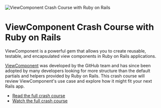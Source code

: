 ![ViewComponent Crash Course with Ruby on Rails](https://f001.backblazeb2.com/file/webcrunch/view-component-crash-course.jpg)

# ViewComponent Crash Course with Ruby on Rails

ViewComponent is a powerful gem that allows you to create reusable, testable, and encapsulated view components in Ruby on Rails applications.

[ViewComponent](https://viewcomponent.org) was developed by the GitHub team and has since been adopted by many developers looking for more structure than the default partials and helpers provided by Ruby on Rails. This crash course will review ViewComponent's use case and explore how it might fit your next Rails app.

- [Read the full crash course](https://webcrunch.com/posts/view-component-crash-course)
- [Watch the full crash course](https://youtu.be/Mc19pB784Us)
